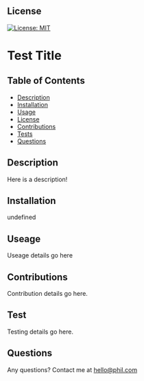 
  ## License

  [![License: MIT](https://img.shields.io/badge/License-MIT-yellow.svg)](https://opensource.org/licenses/MIT)

  # Test Title

  ## Table of Contents

  - [Description](#description)
  - [Installation](#installation)
  - [Usage](#usage)
  - [License](#license)
  - [Contributions](#contributions)
  - [Tests](#tests)
  - [Questions](#questions)

  ## Description

  Here is a description!

  ## Installation

  undefined

  ## Useage

  Useage details go here

  ## Contributions

  Contribution details go here.

  ## Test
  Testing details go here.

  ## Questions
  Any questions? Contact me at hello@phil.com
  